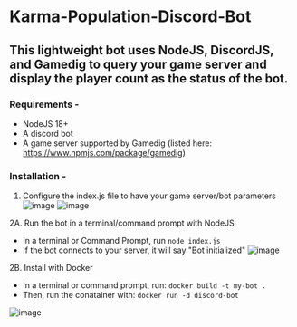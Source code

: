 # Karma-Population-Discord-Bot
## This lightweight bot uses NodeJS, DiscordJS, and Gamedig to query your game server and display the player count as the status of the bot.

### **Requirements -** 
- NodeJS 18+
- A discord bot
- A game server supported by Gamedig (listed here: https://www.npmjs.com/package/gamedig)

### **Installation -**
1. Configure the index.js file to have your game server/bot parameters
![image](https://user-images.githubusercontent.com/107073565/208899748-c5e0672b-02a5-4193-8fec-2e943477119d.png)
![image](https://user-images.githubusercontent.com/107073565/208899933-18a414af-0a9f-4215-9c93-a798a6c7646e.png)

2A. Run the bot in a terminal/command prompt with NodeJS
- In a terminal or Command Prompt, run 
```node index.js```
- If the bot connects to your server, it will say "Bot initialized"
![image](https://user-images.githubusercontent.com/107073565/208900459-a98b3584-a4ec-41c9-ae1f-4538bbdbce79.png)

2B. Install with Docker
- In a terminal or command prompt, run:
``` docker build -t my-bot . ```
- Then, run the conatainer with:
``` docker run -d discord-bot ```

![image](https://user-images.githubusercontent.com/107073565/208900995-f527b1fd-abcf-4f5e-b967-efd7c8513f33.png)

